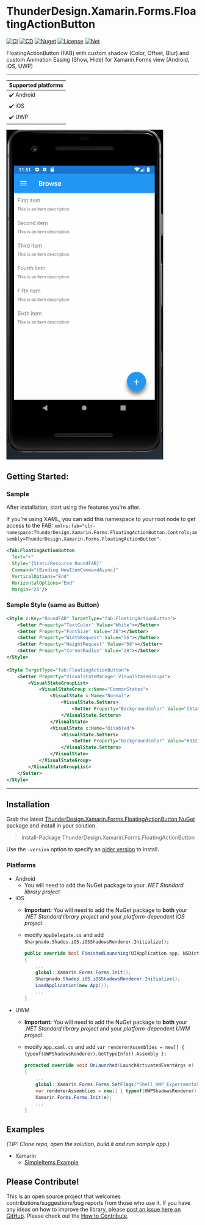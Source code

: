# ThunderDesign.Xamarin.Forms.FloatingActionButton
[![CI](https://github.com/ThunderDesign/ThunderDesign.Xamarin.Forms.FloatingActionButton/actions/workflows/CI.yml/badge.svg)](https://github.com/ThunderDesign/ThunderDesign.Xamarin.Forms.FloatingActionButton/actions/workflows/CI.yml)
[![CD](https://github.com/ThunderDesign/ThunderDesign.Xamarin.Forms.FloatingActionButton/actions/workflows/CD.yml/badge.svg)](https://github.com/ThunderDesign/ThunderDesign.Xamarin.Forms.FloatingActionButton/actions/workflows/CD.yml)
[![Nuget](https://img.shields.io/nuget/v/ThunderDesign.Xamarin.Forms.FloatingActionButton)](https://www.nuget.org/packages/ThunderDesign.Xamarin.Forms.FloatingActionButton)
[![License](https://img.shields.io/github/license/ThunderDesign/ThunderDesign.Xamarin.Forms.FloatingActionButton)](https://github.com/ThunderDesign/ThunderDesign.Xamarin.Forms.FloatingActionButton/blob/main/LICENSE)
[![Net](https://img.shields.io/badge/.net%20standard-2.0-blue)](https://github.com/ThunderDesign/ThunderDesign.Xamarin.Forms.FloatingActionButton/blob/main/README.md)

FloatingActionButton (FAB) with custom shadow (Color, Offset, Blur) and custom Animation Easing (Show, Hide) for Xamarin.Forms view (Android, iOS, UWP)

----

| Supported platforms        |
|----------------------------|
| :heavy_check_mark: Android |
| :heavy_check_mark: iOS     |
| :heavy_check_mark: UWP     |

![Presentation](docs/FAB.png)

## Getting Started:

### Sample
After installation, start using the features you're after.

If you're using XAML, you can add this namespace to your root node to get access to the FAB: `xmlns:fab="clr-namespace:ThunderDesign.Xamarin.Forms.FloatingActionButton.Controls;assembly=ThunderDesign.Xamarin.Forms.FloatingActionButton"`.

```XML
<fab:FloatingActionButton
  Text="+"
  Style="{StaticResource RoundFAB}"
  Command="{Binding NewItemCommandAsync}"		
  VerticalOptions="End"
  HorizontalOptions="End"
  Margin="25"/>
```

### Sample Style (same as Button)

```XML
<Style x:Key="RoundFAB" TargetType="fab:FloatingActionButton">
    <Setter Property="TextColor" Value="White"></Setter>
    <Setter Property="FontSize" Value="30"></Setter>
    <Setter Property="WidthRequest" Value="56"></Setter>
    <Setter Property="HeightRequest" Value="56"></Setter>
    <Setter Property="CornerRadius" Value="28"></Setter>
</Style>

<Style TargetType="fab:FloatingActionButton">
    <Setter Property="VisualStateManager.VisualStateGroups">
        <VisualStateGroupList>
            <VisualStateGroup x:Name="CommonStates">
                <VisualState x:Name="Normal">
                    <VisualState.Setters>
                        <Setter Property="BackgroundColor" Value="{StaticResource Primary}" />
                    </VisualState.Setters>
                </VisualState>
                <VisualState x:Name="Disabled">
                    <VisualState.Setters>
                        <Setter Property="BackgroundColor" Value="#332196F3" />
                    </VisualState.Setters>
                </VisualState>
            </VisualStateGroup>
        </VisualStateGroupList>
    </Setter>
</Style>
```

----

## Installation

Grab the latest [ThunderDesign.Xamarin.Forms.FloatingActionButton NuGet](https://www.nuget.org/packages/ThunderDesign.Xamarin.Forms.FloatingActionButton) package and install in your solution.

> Install-Package ThunderDesign.Xamarin.Forms.FloatingActionButton

Use the `-version` option to specify an [older version](https://www.nuget.org/packages/ThunderDesign.Xamarin.Forms.FloatingActionButton#versions-tab) to install.

### Platforms
- Android 
  - You will need to add the NuGet package to your *.NET Standard library project*
- iOS
  - **Important:** You will need to add the NuGet package to **both** your *.NET Standard library project* and your *platform-dependent iOS project*.
  - modify `AppDelegate.cs` and add `Sharpnado.Shades.iOS.iOSShadowsRenderer.Initialize();`

    ```csharp
    public override bool FinishedLaunching(UIApplication app, NSDictionary options)
    {
        ...
        global::Xamarin.Forms.Forms.Init();
        Sharpnado.Shades.iOS.iOSShadowsRenderer.Initialize();
        LoadApplication(new App());
        ...
    }
    ```
- UWM
  - **Important:** You will need to add the NuGet package to **both** your *.NET Standard library project* and your *platform-dependent UWM project*.
  - modify `App.xaml.cs` and add `var rendererAssemblies = new[] { typeof(UWPShadowsRenderer).GetTypeInfo().Assembly };`

    ```csharp
    protected override void OnLaunched(LaunchActivatedEventArgs e)
    {
        ...
        global::Xamarin.Forms.Forms.SetFlags("Shell_UWP_Experimental");
        var rendererAssemblies = new[] { typeof(UWPShadowsRenderer).GetTypeInfo().Assembly }; 
        Xamarin.Forms.Forms.Init(e);
        ...
    }
    ```

## Examples

*(TIP: Clone repo, open the solution, build it and run sample app.)*
- Xamarin
  - [SimpleItems Example](https://github.com/ThunderDesign/ThunderDesign.Xamarin.Forms.FloatingActionButton/tree/main/samples/Xamarin/SimpleItems)

## Please Contribute!

This is an open source project that welcomes contributions/suggestions/bug reports from those who use it. If you have any ideas on how to improve the library, please [post an issue here on GitHub](https://github.com/ThunderDesign/ThunderDesign.Xamarin.Forms.FloatingActionButton/issues). Please check out the [How to Contribute](https://github.com/ThunderDesign/ThunderDesign.Xamarin.Forms.FloatingActionButton/blob/main/.github/CONTRIBUTING.md).

